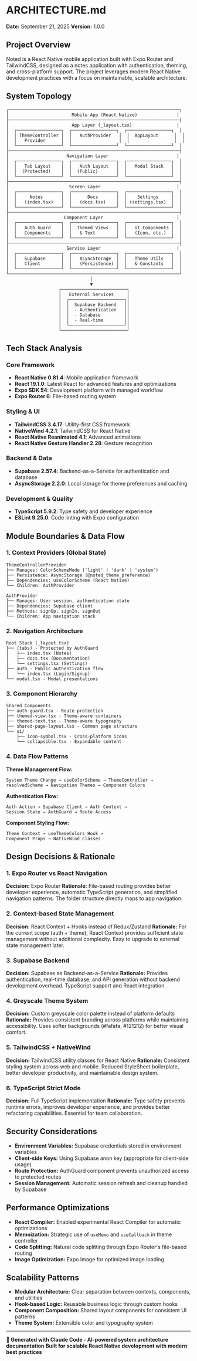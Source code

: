 # ARCHITECTURE.md

**Date:** September 21, 2025
**Version:** 1.0.0

## Project Overview

Noted is a React Native mobile application built with Expo Router and TailwindCSS, designed as a notes application with authentication, theming, and cross-platform support. The project leverages modern React Native development practices with a focus on maintainable, scalable architecture.

## System Topology

```
┌─────────────────────────────────────────────────────────────────┐
│                        Mobile App (React Native)               │
├─────────────────────────────────────────────────────────────────┤
│                        App Layer (_layout.tsx)                 │
│  ┌─────────────────┐  ┌─────────────────┐  ┌─────────────────┐  │
│  │ ThemeController │  │   AuthProvider   │  │  AppLayout      │  │
│  │   Provider      │  │                  │  │                 │  │
│  └─────────────────┘  └─────────────────┘  └─────────────────┘  │
├─────────────────────────────────────────────────────────────────┤
│                      Navigation Layer                          │
│  ┌─────────────────┐  ┌─────────────────┐  ┌─────────────────┐  │
│  │   Tab Layout    │  │   Auth Layout   │  │   Modal Stack   │  │
│  │  (Protected)    │  │  (Public)       │  │                 │  │
│  └─────────────────┘  └─────────────────┘  └─────────────────┘  │
├─────────────────────────────────────────────────────────────────┤
│                       Screen Layer                             │
│  ┌─────────────────┐  ┌─────────────────┐  ┌─────────────────┐  │
│  │     Notes       │  │      Docs       │  │    Settings     │  │
│  │   (index.tsx)   │  │   (docs.tsx)    │  │ (settings.tsx)  │  │
│  └─────────────────┘  └─────────────────┘  └─────────────────┘  │
├─────────────────────────────────────────────────────────────────┤
│                     Component Layer                            │
│  ┌─────────────────┐  ┌─────────────────┐  ┌─────────────────┐  │
│  │   Auth Guard    │  │  Themed Views   │  │   UI Components │  │
│  │   Components    │  │   & Text        │  │   (Icon, etc.)  │  │
│  └─────────────────┘  └─────────────────┘  └─────────────────┘  │
├─────────────────────────────────────────────────────────────────┤
│                      Service Layer                             │
│  ┌─────────────────┐  ┌─────────────────┐  ┌─────────────────┐  │
│  │   Supabase      │  │   AsyncStorage  │  │   Theme Utils   │  │
│  │   Client        │  │   (Persistence) │  │   & Constants   │  │
│  └─────────────────┘  └─────────────────┘  └─────────────────┘  │
└─────────────────────────────────────────────────────────────────┘
                                │
                                ▼
                    ┌─────────────────────────┐
                    │   External Services     │
                    │  ┌─────────────────────┐│
                    │  │  Supabase Backend   ││
                    │  │  - Authentication   ││
                    │  │  - Database         ││
                    │  │  - Real-time        ││
                    │  └─────────────────────┘│
                    └─────────────────────────┘
```

## Tech Stack Analysis

### Core Framework
- **React Native 0.81.4**: Mobile application framework
- **React 19.1.0**: Latest React for advanced features and optimizations
- **Expo SDK 54**: Development platform with managed workflow
- **Expo Router 6**: File-based routing system

### Styling & UI
- **TailwindCSS 3.4.17**: Utility-first CSS framework
- **NativeWind 4.2.1**: TailwindCSS for React Native
- **React Native Reanimated 4.1**: Advanced animations
- **React Native Gesture Handler 2.28**: Gesture recognition

### Backend & Data
- **Supabase 2.57.4**: Backend-as-a-Service for authentication and database
- **AsyncStorage 2.2.0**: Local storage for theme preferences and caching

### Development & Quality
- **TypeScript 5.9.2**: Type safety and developer experience
- **ESLint 9.25.0**: Code linting with Expo configuration

## Module Boundaries & Data Flow

### 1. Context Providers (Global State)
```
ThemeControllerProvider
├── Manages: ColorSchemeMode ('light' | 'dark' | 'system')
├── Persistence: AsyncStorage (@noted_theme_preference)
├── Dependencies: useColorScheme (React Native)
└── Children: AuthProvider

AuthProvider
├── Manages: User session, authentication state
├── Dependencies: Supabase client
├── Methods: signUp, signIn, signOut
└── Children: App navigation stack
```

### 2. Navigation Architecture
```
Root Stack (_layout.tsx)
├── (tabs) - Protected by AuthGuard
│   ├── index.tsx (Notes)
│   ├── docs.tsx (Documentation)
│   └── settings.tsx (Settings)
├── auth - Public authentication flow
│   └── index.tsx (Login/Signup)
└── modal.tsx - Modal presentations
```

### 3. Component Hierarchy
```
Shared Components
├── auth-guard.tsx - Route protection
├── themed-view.tsx - Theme-aware containers
├── themed-text.tsx - Theme-aware typography
├── shared-page-layout.tsx - Common page structure
└── ui/
    ├── icon-symbol.tsx - Cross-platform icons
    └── collapsible.tsx - Expandable content
```

### 4. Data Flow Patterns

**Theme Management Flow:**
```
System Theme Change → useColorScheme → ThemeController →
resolvedScheme → Navigation Themes → Component Colors
```

**Authentication Flow:**
```
Auth Action → Supabase Client → Auth Context →
Session State → AuthGuard → Route Access
```

**Component Styling Flow:**
```
Theme Context → useThemeColors Hook →
Component Props → NativeWind Classes
```

## Design Decisions & Rationale

### 1. Expo Router vs React Navigation
**Decision:** Expo Router
**Rationale:** File-based routing provides better developer experience, automatic TypeScript generation, and simplified navigation patterns. The folder structure directly maps to app navigation.

### 2. Context-based State Management
**Decision:** React Context + Hooks instead of Redux/Zustand
**Rationale:** For the current scope (auth + theme), React Context provides sufficient state management without additional complexity. Easy to upgrade to external state management later.

### 3. Supabase Backend
**Decision:** Supabase as Backend-as-a-Service
**Rationale:** Provides authentication, real-time database, and API generation without backend development overhead. TypeScript support and React integration.

### 4. Greyscale Theme System
**Decision:** Custom greyscale color palette instead of platform defaults
**Rationale:** Provides consistent branding across platforms while maintaining accessibility. Uses softer backgrounds (#fafafa, #121212) for better visual comfort.

### 5. TailwindCSS + NativeWind
**Decision:** TailwindCSS utility classes for React Native
**Rationale:** Consistent styling system across web and mobile. Reduced StyleSheet boilerplate, better developer productivity, and maintainable design system.

### 6. TypeScript Strict Mode
**Decision:** Full TypeScript implementation
**Rationale:** Type safety prevents runtime errors, improves developer experience, and provides better refactoring capabilities. Essential for team collaboration.

## Security Considerations

- **Environment Variables:** Supabase credentials stored in environment variables
- **Client-side Keys:** Using Supabase anon key (appropriate for client-side usage)
- **Route Protection:** AuthGuard component prevents unauthorized access to protected routes
- **Session Management:** Automatic session refresh and cleanup handled by Supabase

## Performance Optimizations

- **React Compiler:** Enabled experimental React Compiler for automatic optimizations
- **Memoization:** Strategic use of `useMemo` and `useCallback` in theme controller
- **Code Splitting:** Natural code splitting through Expo Router's file-based routing
- **Image Optimization:** Expo Image for optimized image loading

## Scalability Patterns

- **Modular Architecture:** Clear separation between contexts, components, and utilities
- **Hook-based Logic:** Reusable business logic through custom hooks
- **Component Composition:** Shared layout components for consistent UI patterns
- **Theme System:** Extensible color and typography system

---

**🤖 Generated with Claude Code - AI-powered system architecture documentation**
**Built for scalable React Native development with modern best practices**
